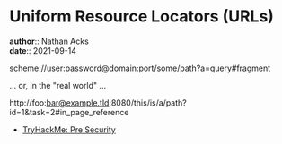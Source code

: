 # Uniform Resource Locators (URLs)

**author**:: Nathan Acks  
**date**:: 2021-09-14

scheme://user:password@domain:port/some/path?a=query#fragment

… or, in the "real world" …

http://foo:bar@example.tld:8080/this/is/a/path?id=1&task=2#in_page_reference

* [TryHackMe: Pre Security](tryhackme-pre-security.md)
